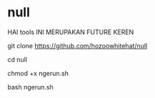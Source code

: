 # null
HAI tools  INI MERUPAKAN FUTURE KEREN 


git clone https://github.com/hozoowhitehat/null

cd null

chmod +x ngerun.sh

bash ngerun.sh
